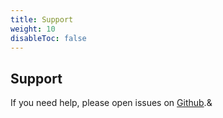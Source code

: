```yaml
---
title: Support
weight: 10
disableToc: false
---
```


## Support

If you need help, please open issues on [Github](https://github.com/mcorbin/meuse).&
